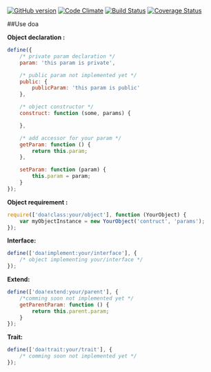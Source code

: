 [![GitHub version](https://badge.fury.io/gh/devoralive%2Fdoa.svg)](http://badge.fury.io/gh/devoralive%2Fdoa) [![Code Climate](https://codeclimate.com/github/devoralive/doa/badges/gpa.svg)](https://codeclimate.com/github/devoralive/doa) [![Build Status](https://travis-ci.org/devoralive/doa.svg?branch=master)](https://travis-ci.org/devoralive/doa) [![Coverage Status](https://img.shields.io/coveralls/devoralive/doa.svg)](https://coveralls.io/r/devoralive/doa)

##Use doa

**Object declaration :**
```Javascript
define({
	/* private param declaration */
	param: 'this param is private',

	/* public param not implemented yet */
	public: {
		publicParam: 'this param is public'
	},

	/* object constructor */
	construct: function (some, params) {

	},

	/* add accessor for your param */
	getParam: function () {
		return this.param;
	},

	setParam: function (param) {
		this.param = param;
	}
});
```

**Object requirement :**
```Javascript
require(['doa!class:your/object'], function (YourObject) {
	var myObjectInstance = new YourObject('contruct', 'params');
});
```

**Interface:**
```Javascript
define(['doa!implement:your/interface'], {
	/* object implementing your/interface */
});
```

**Extend:**
```Javascript
define(['doa!extend:your/parent'], {
	/*comming soon not implemented yet */
	getParentParam: function () {
		return this.parent.param;
	}
});
```

**Trait:**
```Javascript
define(['doa!trait:your/trait'], {
	/* comming soon not implemented yet */
});
```